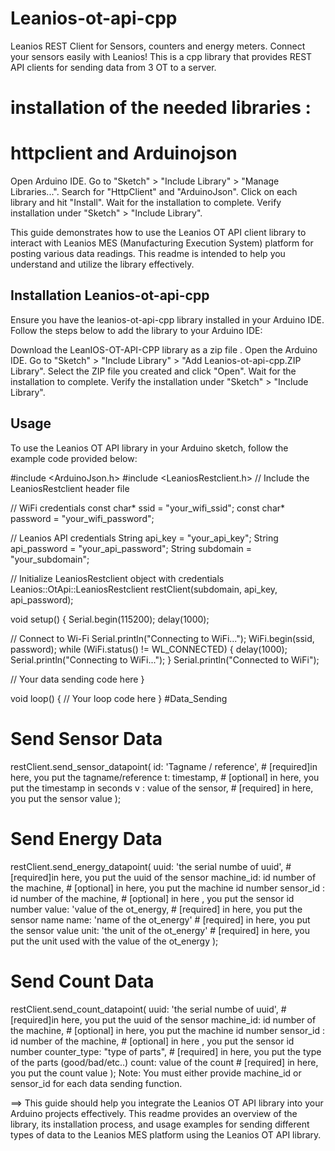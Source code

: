 # Leanios-ot-api-cpp
Leanios REST  Client for Sensors, counters and energy meters. Connect your sensors easily with Leanios!
This is a cpp library that provides  REST API clients for sending data from 3 OT to a server. 
# installation of the needed libraries : 
# httpclient and Arduinojson
Open Arduino IDE.
Go to "Sketch" > "Include Library" > "Manage Libraries...".
Search for "HttpClient" and "ArduinoJson".
Click on each library and hit "Install".
Wait for the installation to complete.
Verify installation under "Sketch" > "Include Library".

This guide demonstrates how to use the Leanios OT API client library to interact with Leanios MES (Manufacturing Execution System) platform for posting various data readings. This readme is intended to help you understand and utilize the library effectively.

## Installation Leanios-ot-api-cpp

Ensure you have the leanios-ot-api-cpp library installed in your Arduino IDE. Follow the steps below to add the library to your Arduino IDE:

Download the LeanIOS-OT-API-CPP library as a zip file .
Open the Arduino IDE.
Go to "Sketch" > "Include Library" > "Add Leanios-ot-api-cpp.ZIP Library".
Select the ZIP file you created and click "Open".
Wait for the installation to complete.
Verify the installation under "Sketch" > "Include Library".

## Usage

To use the Leanios OT API library in your Arduino sketch, follow the example code provided below:

#include <ArduinoJson.h>
#include <LeaniosRestclient.h> // Include the LeaniosRestclient header file

// WiFi credentials
const char* ssid = "your_wifi_ssid";
const char* password = "your_wifi_password";

// Leanios API credentials
String api_key = "your_api_key";
String api_password = "your_api_password";
String subdomain = "your_subdomain";

// Initialize LeaniosRestclient object with credentials
Leanios::OtApi::LeaniosRestclient restClient(subdomain, api_key, api_password);

void setup() {
  Serial.begin(115200);
  delay(1000);

  // Connect to Wi-Fi
  Serial.println("Connecting to WiFi...");
  WiFi.begin(ssid, password);
  while (WiFi.status() != WL_CONNECTED) {
    delay(1000);
    Serial.println("Connecting to WiFi...");
  }
  Serial.println("Connected to WiFi");

  // Your data sending code here
}

void loop() {
  // Your loop code here
}
#Data_Sending

# Send Sensor Data

restClient.send_sensor_datapoint(
id: 'Tagname / reference', # [required]in here, you put the tagname/reference 
t: timestamp, # [optional] in here, you put the timestamp in seconds
v : value of the sensor, # [required] in here, you put the sensor value
);
# Send Energy Data

restClient.send_energy_datapoint(
uuid: 'the serial numbe of uuid', # [required]in here, you put the uuid of the sensor
machine_id: id number of the machine, # [optional] in here, you put the machine id number
sensor_id : id number of the machine, # [optional] in here , you put the sensor id number
value: 'value of the ot_energy, # [required] in here, you put the sensor name
name: 'name of the ot_energy' # [required] in here, you put the sensor value
unit: 'the unit of the ot_energy' # [required] in here, you put the unit used with the value of the ot_energy
);
# Send Count Data

restClient.send_count_datapoint(
uuid: 'the serial numbe of uuid', # [required]in here, you put the uuid of the sensor
machine_id: id number of the machine, # [optional] in here, you put the machine id number
sensor_id : id number of the machine, # [optional] in here , you put the sensor id number
counter_type: "type of parts", # [required] in here, you put the type of the parts (good/bad/etc..)
count: value of the count # [required] in here, you put the count value
);
Note: You must either provide machine_id or sensor_id for each data sending function.

==> This guide should help you integrate the Leanios OT API library into your Arduino projects effectively.
This readme provides an overview of the library, its installation process, and usage examples for sending different types of data to the Leanios MES platform using the Leanios OT API library.
